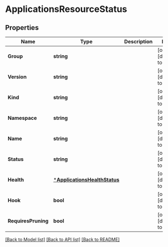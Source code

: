 # ApplicationsResourceStatus

## Properties
Name | Type | Description | Notes
------------ | ------------- | ------------- | -------------
**Group** | **string** |  | [optional] [default to null]
**Version** | **string** |  | [optional] [default to null]
**Kind** | **string** |  | [optional] [default to null]
**Namespace** | **string** |  | [optional] [default to null]
**Name** | **string** |  | [optional] [default to null]
**Status** | **string** |  | [optional] [default to null]
**Health** | [***ApplicationsHealthStatus**](applicationsHealthStatus.md) |  | [optional] [default to null]
**Hook** | **bool** |  | [optional] [default to null]
**RequiresPruning** | **bool** |  | [optional] [default to null]

[[Back to Model list]](../README.md#documentation-for-models) [[Back to API list]](../README.md#documentation-for-api-endpoints) [[Back to README]](../README.md)

